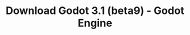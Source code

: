 ---
# Generated by /tools/generators/src/download_archive_generator !!! do not edit by hand !!!
title: 'Download Godot 3.1 (beta9) - Godot Engine'
type: 'download/archive'
name: '3.1'
flavor: 'beta9'
release_date: '2019-02-28T03:00:00-00:00'
release_notes: 'article/dev-snapshot-godot-3-1-beta-9/'
primaryPlatforms:
  - 'android.apk'
  - 'macos.universal'
  - 'windows.64'
  - 'linux_server.headless.64'
  - 'web'
  - 'templates'
links:
  android.apk:
    name: 'android.apk'
    title: 'Android'
    caption: 'APK Universal (ARM64 + ARMv7 + x86_64 + x86)'
    tags:
      - 'APK download'
      - 'ARM64/v7'
      - 'x86 (64 & 32 bit)'
    hosts:
      github_builds:
        regular: 'https://github.com/godotengine/godot-builds/releases/download/3.1-beta9/Godot_v3.1-beta9_android_editor.apk'
        mono: '#'
      github:
        regular: 'https://github.com/godotengine/godot/releases/download/3.1-beta9/Godot_v3.1-beta9_android_editor.apk'
        mono: '#'
  macos.universal:
    name: 'macos.universal'
    title: 'macOS'
    caption: 'Universal (x86_64 + Silício da Apple)'
    tags:
      - 'Intel/Apple Silicon'
      - '64 bit'
    hosts:
      github_builds:
        regular: 'https://github.com/godotengine/godot-builds/releases/download/3.1-beta9/Godot_v3.1-beta9_osx.universal.zip'
        mono: 'https://github.com/godotengine/godot-builds/releases/download/3.1-beta9/Godot_v3.1-beta9_mono_osx.universal.zip'
      github:
        regular: 'https://github.com/godotengine/godot/releases/download/3.1-beta9/Godot_v3.1-beta9_osx.universal.zip'
        mono: 'https://github.com/godotengine/godot/releases/download/3.1-beta9/Godot_v3.1-beta9_mono_osx.universal.zip'
  windows.64:
    name: 'windows.64'
    title: 'Windows'
    caption: 'Padrão (x86_64)'
    tags:
      - '64 bit'
    hosts:
      github_builds:
        regular: 'https://github.com/godotengine/godot-builds/releases/download/3.1-beta9/Godot_v3.1-beta9_win64.exe.zip'
        mono: 'https://github.com/godotengine/godot-builds/releases/download/3.1-beta9/Godot_v3.1-beta9_mono_win64.zip'
      github:
        regular: 'https://github.com/godotengine/godot/releases/download/3.1-beta9/Godot_v3.1-beta9_win64.exe.zip'
        mono: 'https://github.com/godotengine/godot/releases/download/3.1-beta9/Godot_v3.1-beta9_mono_win64.zip'
  linux_server.headless.64:
    name: 'linux_server.headless.64'
    title: 'Linux Server'
    caption: 'Headless (x86_64)'
    tags:
      - '64 bit'
      - 'Headless'
    hosts:
      github_builds:
        regular: 'https://github.com/godotengine/godot-builds/releases/download/3.1-beta9/Godot_v3.1-beta9_linux_headless.64.zip'
        mono: 'https://github.com/godotengine/godot-builds/releases/download/3.1-beta9/Godot_v3.1-beta9_mono_linux_headless_64.zip'
      github:
        regular: 'https://github.com/godotengine/godot/releases/download/3.1-beta9/Godot_v3.1-beta9_linux_headless.64.zip'
        mono: 'https://github.com/godotengine/godot/releases/download/3.1-beta9/Godot_v3.1-beta9_mono_linux_headless_64.zip'
  web:
    name: 'web'
    title: 'Editor Web'
    caption: ''
    tags:
      - 'Self-hosted'
      - 'Cross-platform'
    hosts:
      github_builds:
        regular: 'https://github.com/godotengine/godot-builds/releases/download/3.1-beta9/Godot_v3.1-beta9_web_editor.zip'
        mono: '#'
      github:
        regular: 'https://github.com/godotengine/godot/releases/download/3.1-beta9/Godot_v3.1-beta9_web_editor.zip'
        mono: '#'
  linux.64:
    name: 'linux.64'
    title: 'Linux'
    caption: 'Padrão (x86_64)'
    tags:
      - '64 bit'
    hosts:
      github_builds:
        regular: 'https://github.com/godotengine/godot-builds/releases/download/3.1-beta9/Godot_v3.1-beta9_x11.64.zip'
        mono: 'https://github.com/godotengine/godot-builds/releases/download/3.1-beta9/Godot_v3.1-beta9_mono_x11_64.zip'
      github:
        regular: 'https://github.com/godotengine/godot/releases/download/3.1-beta9/Godot_v3.1-beta9_x11.64.zip'
        mono: 'https://github.com/godotengine/godot/releases/download/3.1-beta9/Godot_v3.1-beta9_mono_x11_64.zip'
  linux.32:
    name: 'linux.32'
    title: 'Linux'
    caption: 'Padrão (x86)'
    tags:
      - '32 bit'
    hosts:
      github_builds:
        regular: 'https://github.com/godotengine/godot-builds/releases/download/3.1-beta9/Godot_v3.1-beta9_x11.32.zip'
        mono: 'https://github.com/godotengine/godot-builds/releases/download/3.1-beta9/Godot_v3.1-beta9_mono_x11_32.zip'
      github:
        regular: 'https://github.com/godotengine/godot/releases/download/3.1-beta9/Godot_v3.1-beta9_x11.32.zip'
        mono: 'https://github.com/godotengine/godot/releases/download/3.1-beta9/Godot_v3.1-beta9_mono_x11_32.zip'
  windows.32:
    name: 'windows.32'
    title: 'Windows'
    caption: 'Padrão (x86)'
    tags:
      - '32 bit'
    hosts:
      github_builds:
        regular: 'https://github.com/godotengine/godot-builds/releases/download/3.1-beta9/Godot_v3.1-beta9_win32.exe.zip'
        mono: 'https://github.com/godotengine/godot-builds/releases/download/3.1-beta9/Godot_v3.1-beta9_mono_win32.zip'
      github:
        regular: 'https://github.com/godotengine/godot/releases/download/3.1-beta9/Godot_v3.1-beta9_win32.exe.zip'
        mono: 'https://github.com/godotengine/godot/releases/download/3.1-beta9/Godot_v3.1-beta9_mono_win32.zip'
  linux_server.64:
    name: 'linux_server.64'
    title: 'Servidor Linux'
    caption: 'Padrão (x86_64)'
    tags:
      - '64 bit'
    hosts:
      github_builds:
        regular: 'https://github.com/godotengine/godot-builds/releases/download/3.1-beta9/Godot_v3.1-beta9_linux_server.64.zip'
        mono: 'https://github.com/godotengine/godot-builds/releases/download/3.1-beta9/Godot_v3.1-beta9_mono_linux_server_64.zip'
      github:
        regular: 'https://github.com/godotengine/godot/releases/download/3.1-beta9/Godot_v3.1-beta9_linux_server.64.zip'
        mono: 'https://github.com/godotengine/godot/releases/download/3.1-beta9/Godot_v3.1-beta9_mono_linux_server_64.zip'
  aar_library:
    name: 'aar_library'
    title: 'Biblioteca de AAR'
    caption: ''
    tags:
      - 'Android plugins'
      - 'Java'
      - 'Kotlin'
    hosts:
      github_builds:
        regular: 'https://github.com/godotengine/godot-builds/releases/download/3.1-beta9/godot-lib.3.1.beta9.release.aar'
        mono: 'https://github.com/godotengine/godot-builds/releases/download/3.1-beta9/godot-lib.3.1.beta9.mono.release.aar'
      github:
        regular: 'https://github.com/godotengine/godot/releases/download/3.1-beta9/godot-lib.3.1.beta9.release.aar'
        mono: 'https://github.com/godotengine/godot/releases/download/3.1-beta9/godot-lib.3.1.beta9.mono.release.aar'
  templates:
    name: 'templates'
    title: 'Modelos de exportação'
    caption: ''
    tags:
      - 'Utilizado para exportar os seus jogos para todas as plataformas suportadas'
    hosts:
      github_builds:
        regular: 'https://github.com/godotengine/godot-builds/releases/download/3.1-beta9/Godot_v3.1-beta9_export_templates.tpz'
        mono: 'https://github.com/godotengine/godot-builds/releases/download/3.1-beta9/Godot_v3.1-beta9_mono_export_templates.tpz'
      github:
        regular: 'https://github.com/godotengine/godot/releases/download/3.1-beta9/Godot_v3.1-beta9_export_templates.tpz'
        mono: 'https://github.com/godotengine/godot/releases/download/3.1-beta9/Godot_v3.1-beta9_mono_export_templates.tpz'
---
